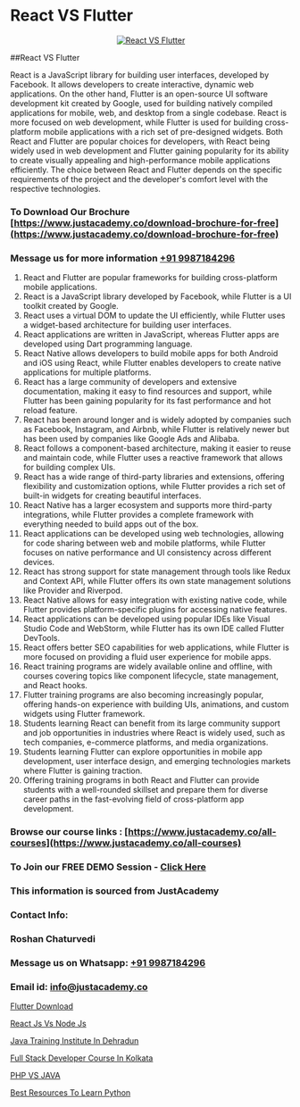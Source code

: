# React VS Flutter

<p align="center">
  <a href="https://justacademy.co/course-detail/flutter-training">
    <img src="https://justacademy.co/storage2/course_image/1676635965_course_image.webp" alt="React VS Flutter">
  </a>
</p>
##React VS Flutter

React is a JavaScript library for building user interfaces, developed by Facebook. It allows developers to create interactive, dynamic web applications. On the other hand, Flutter is an open-source UI software development kit created by Google, used for building natively compiled applications for mobile, web, and desktop from a single codebase. React is more focused on web development, while Flutter is used for building cross-platform mobile applications with a rich set of pre-designed widgets. Both React and Flutter are popular choices for developers, with React being widely used in web development and Flutter gaining popularity for its ability to create visually appealing and high-performance mobile applications efficiently. The choice between React and Flutter depends on the specific requirements of the project and the developer's comfort level with the respective technologies.
### To Download Our Brochure [https://www.justacademy.co/download-brochure-for-free](https://www.justacademy.co/download-brochure-for-free)
### Message us for more information [+91 9987184296](https://api.whatsapp.com/send?phone=919987184296)
1) React and Flutter are popular frameworks for building cross-platform mobile applications.
2) React is a JavaScript library developed by Facebook, while Flutter is a UI toolkit created by Google.
3) React uses a virtual DOM to update the UI efficiently, while Flutter uses a widget-based architecture for building user interfaces.
4) React applications are written in JavaScript, whereas Flutter apps are developed using Dart programming language.
5) React Native allows developers to build mobile apps for both Android and iOS using React, while Flutter enables developers to create native applications for multiple platforms.
6) React has a large community of developers and extensive documentation, making it easy to find resources and support, while Flutter has been gaining popularity for its fast performance and hot reload feature.
7) React has been around longer and is widely adopted by companies such as Facebook, Instagram, and Airbnb, while Flutter is relatively newer but has been used by companies like Google Ads and Alibaba.
8) React follows a component-based architecture, making it easier to reuse and maintain code, while Flutter uses a reactive framework that allows for building complex UIs.
9) React has a wide range of third-party libraries and extensions, offering flexibility and customization options, while Flutter provides a rich set of built-in widgets for creating beautiful interfaces.
10) React Native has a larger ecosystem and supports more third-party integrations, while Flutter provides a complete framework with everything needed to build apps out of the box.
11) React applications can be developed using web technologies, allowing for code sharing between web and mobile platforms, while Flutter focuses on native performance and UI consistency across different devices.
12) React has strong support for state management through tools like Redux and Context API, while Flutter offers its own state management solutions like Provider and Riverpod.
13) React Native allows for easy integration with existing native code, while Flutter provides platform-specific plugins for accessing native features.
14) React applications can be developed using popular IDEs like Visual Studio Code and WebStorm, while Flutter has its own IDE called Flutter DevTools.
15) React offers better SEO capabilities for web applications, while Flutter is more focused on providing a fluid user experience for mobile apps.
16) React training programs are widely available online and offline, with courses covering topics like component lifecycle, state management, and React hooks.
17) Flutter training programs are also becoming increasingly popular, offering hands-on experience with building UIs, animations, and custom widgets using Flutter framework.
18) Students learning React can benefit from its large community support and job opportunities in industries where React is widely used, such as tech companies, e-commerce platforms, and media organizations.
19) Students learning Flutter can explore opportunities in mobile app development, user interface design, and emerging technologies markets where Flutter is gaining traction.
20) Offering training programs in both React and Flutter can provide students with a well-rounded skillset and prepare them for diverse career paths in the fast-evolving field of cross-platform app development.

### Browse our course links : [https://www.justacademy.co/all-courses](https://www.justacademy.co/all-courses) 
### To Join our FREE DEMO Session - [Click Here](https://www.justacademy.co/register-for-course-demo)


### This information is sourced from JustAcademy
### Contact Info:
### Roshan Chaturvedi
### Message us on Whatsapp: [+91 9987184296](https://api.whatsapp.com/send?phone=919987184296)
### Email id: [info@justacademy.co](mailto:info@justacademy.co)
                
[Flutter Download](https://www.linkedin.com/pulse/flutter-download-justacademy-coimbatore-prlee?trackingId=0Nub1n5i1%2BXZgW%2FQmuGbHA%3D%3D&lipi=urn%3Ali%3Apage%3Ad_flagship3_company_admin%3B7mNmKz24Tx%2BfRDkV0HwLig%3D%3D)

[React Js Vs Node Js](https://www.linkedin.com/pulse/react-js-vs-node-justacademy-ahmedabad-feloe?trackingId=UUy1Z3AqJpwjyF3L7aCjxw%3D%3D&lipi=urn%3Ali%3Apage%3Ad_flagship3_company_admin%3BO%2BCUjkhGSmWvdoCzc9%2FX%2FA%3D%3D)

[Java Training Institute In Dehradun](https://medium.com/@abhidnya.1068/java-training-institute-in-dehradun-04e0216fb072)

[Full Stack Developer Course In Kolkata](https://medium.com/@mahi3106/full-stack-developer-course-in-kolkata-c1181e0a235d)

[PHP VS JAVA](https://justacademyin.github.io/justacademy/php-vs-java)

[Best Resources To Learn Python](https://justacademyin.github.io/justacademy/best-resources-to-learn-python)

